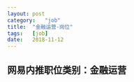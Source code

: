 ```yaml
---
layout:	post
category:	"job"
title:	"金融运营-岗位"
tags:	[job]
date:	2018-11-12
---
```

## 网易内推职位类别：金融运营
